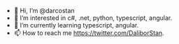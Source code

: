 - 👋 Hi, I’m @darcostan
- 👀 I’m interested in c#, .net, python, typescript, angular.
- 🌱 I’m currently learning typescript, angular.
- 📫 How to reach me https://twitter.com/DaliborStan.

<!---
darcostan/darcostan is a ✨ special ✨ repository because its `README.md` (this file) appears on your GitHub profile.
You can click the Preview link to take a look at your changes.
--->
